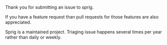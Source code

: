 Thank you for submitting an issue to sprig.

If you have a feature request than pull requests for those features are also appreciated.

Sprig is a maintained project. Triaging issue happens several times per year rather than daily or weekly.
